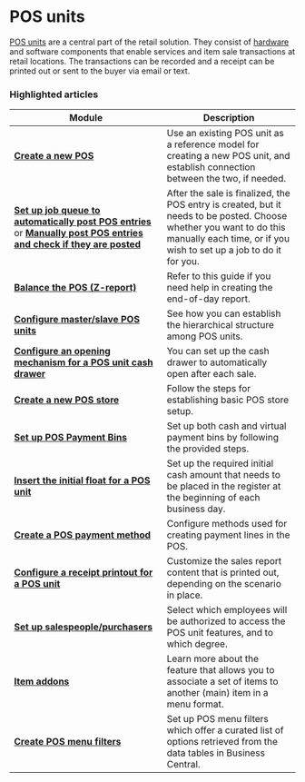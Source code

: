 # POS units

[POS units](./explanation/POSUnit.md) are a central part of the retail solution. They consist of [hardware](../gettingstarted/system_requirements.md) and software components that enable services and item sale transactions at retail locations. The transactions can be recorded and a receipt can be printed out or sent to the buyer via email or text. 

### Highlighted articles

| Module     | Description |
| ----------- | ----------- |
| [**Create a new POS**](./howto/createnew.md) | Use an existing POS unit as a reference model for creating a new POS unit, and establish connection between the two, if needed. |
| [**Set up job queue to automatically post POS entries**](howto/Set_up_job_queue_to_post_POS_entries.md) or [**Manually post POS entries and check if they are posted**](howto/manually_post_POS_entries.md) | After the sale is finalized, the POS entry is created, but it needs to be posted. Choose whether you want to do this manually each time, or if you wish to set up a job to do it for you. |
| [**Balance the POS (Z-report)**](howto/balance_the_pos.md) | Refer to this guide if you need help in creating the end-of-day report. |
| [**Configure master/slave POS units**](howto/Configuration_of_master_slave_POS_units.md) | See how you can establish the hierarchical structure among POS units. |
| [**Configure an opening mechanism for a POS unit cash drawer**](howto/ConfigureCashDrawerOpening.md) | You can set up the cash drawer to automatically open after each sale. |
| [**Create a new POS store**](howto/Create_new_POS_store.md) | Follow the steps for establishing basic POS store setup. |
| [**Set up POS Payment Bins**](howto/create_pos_payment_bin.md) | Set up both cash and virtual payment bins by following the provided steps. |
| [**Insert the initial float for a POS unit**](howto/Insert_the_initial_float.md) | Set up the required initial cash amount that needs to be placed in the register at the beginning of each business day. |
| [**Create a POS payment method**](howto/POS_payment_methods.md) | Configure methods used for creating payment lines in the POS. |
| [**Configure a receipt printout for a POS unit**](howto/receipt-printout.md) | Customize the sales report content that is printed out, depending on the scenario in place. |
| [**Set up salespeople/purchasers**](howto/salespeople_setup.md) | Select which employees will be authorized to access the POS unit features, and to which degree. |
| [**Item addons**](explanation/item_addons.md) | Learn more about the feature that allows you to associate a set of items to another (main) item in a menu format. | 
| [**Create POS menu filters**](howto/create_pos_menu_filter.md) | Set up POS menu filters which offer a curated list of options retrieved from the data tables in Business Central. |
